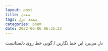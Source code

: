 ```yaml
---
layout: post
title: سعدی
tags: سعدی غزل
categories: poem
date: 2022-06-06 06:35:23
---
```


دل می‌برد این خط نگارین / گویی خط روی دلستانست
